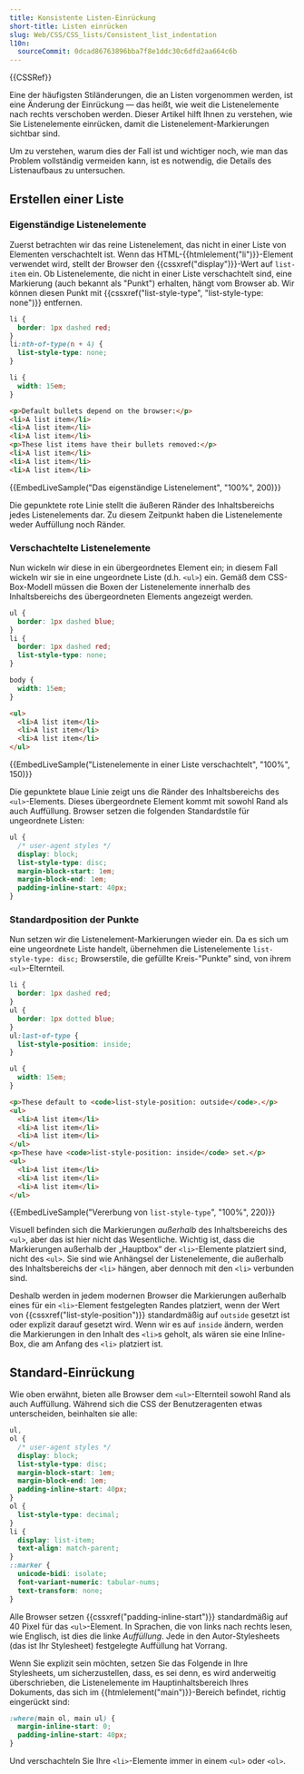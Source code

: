 ```yaml
---
title: Konsistente Listen-Einrückung
short-title: Listen einrücken
slug: Web/CSS/CSS_lists/Consistent_list_indentation
l10n:
  sourceCommit: 0dcad86763896bba7f8e1ddc30c6dfd2aa664c6b
---
```


{{CSSRef}}

Eine der häufigsten Stiländerungen, die an Listen vorgenommen werden, ist eine Änderung der Einrückung — das heißt, wie weit die Listenelemente nach rechts verschoben werden. Dieser Artikel hilft Ihnen zu verstehen, wie Sie Listenelemente einrücken, damit die Listenelement-Markierungen sichtbar sind.

Um zu verstehen, warum dies der Fall ist und wichtiger noch, wie man das Problem vollständig vermeiden kann, ist es notwendig, die Details des Listenaufbaus zu untersuchen.

## Erstellen einer Liste

### Eigenständige Listenelemente

Zuerst betrachten wir das reine Listenelement, das nicht in einer Liste von Elementen verschachtelt ist. Wenn das HTML-{{htmlelement("li")}}-Element verwendet wird, stellt der Browser den {{cssxref("display")}}-Wert auf `list-item` ein. Ob Listenelemente, die nicht in einer Liste verschachtelt sind, eine Markierung (auch bekannt als "Punkt") erhalten, hängt vom Browser ab. Wir können diesen Punkt mit {{cssxref("list-style-type", "list-style-type: none")}} entfernen.

```css
li {
  border: 1px dashed red;
}
li:nth-of-type(n + 4) {
  list-style-type: none;
}
```

```css hidden
li {
  width: 15em;
}
```

```html hidden
<p>Default bullets depend on the browser:</p>
<li>A list item</li>
<li>A list item</li>
<li>A list item</li>
<p>These list items have their bullets removed:</p>
<li>A list item</li>
<li>A list item</li>
<li>A list item</li>
```

{{EmbedLiveSample("Das eigenständige Listenelement", "100%", 200)}}

Die gepunktete rote Linie stellt die äußeren Ränder des Inhaltsbereichs jedes Listenelements dar. Zu diesem Zeitpunkt haben die Listenelemente weder Auffüllung noch Ränder.

### Verschachtelte Listenelemente

Nun wickeln wir diese in ein übergeordnetes Element ein; in diesem Fall wickeln wir sie in eine ungeordnete Liste (d.h. `<ul>`) ein. Gemäß dem CSS-Box-Modell müssen die Boxen der Listenelemente innerhalb des Inhaltsbereichs des übergeordneten Elements angezeigt werden.

```css
ul {
  border: 1px dashed blue;
}
li {
  border: 1px dashed red;
  list-style-type: none;
}
```

```css hidden
body {
  width: 15em;
}
```

```html hidden
<ul>
  <li>A list item</li>
  <li>A list item</li>
  <li>A list item</li>
</ul>
```

{{EmbedLiveSample("Listenelemente in einer Liste verschachtelt", "100%", 150)}}

Die gepunktete blaue Linie zeigt uns die Ränder des Inhaltsbereichs des `<ul>`-Elements. Dieses übergeordnete Element kommt mit sowohl Rand als auch Auffüllung. Browser setzen die folgenden Standardstile für ungeordnete Listen:

```css
ul {
  /* user-agent styles */
  display: block;
  list-style-type: disc;
  margin-block-start: 1em;
  margin-block-end: 1em;
  padding-inline-start: 40px;
}
```

### Standardposition der Punkte

Nun setzen wir die Listenelement-Markierungen wieder ein. Da es sich um eine ungeordnete Liste handelt, übernehmen die Listenelemente `list-style-type: disc;` Browserstile, die gefüllte Kreis-"Punkte" sind, von ihrem `<ul>`-Elternteil.

```css
li {
  border: 1px dashed red;
}
ul {
  border: 1px dotted blue;
}
ul:last-of-type {
  list-style-position: inside;
}
```

```css hidden
ul {
  width: 15em;
}
```

```html hidden
<p>These default to <code>list-style-position: outside</code>.</p>
<ul>
  <li>A list item</li>
  <li>A list item</li>
  <li>A list item</li>
</ul>
<p>These have <code>list-style-position: inside</code> set.</p>
<ul>
  <li>A list item</li>
  <li>A list item</li>
  <li>A list item</li>
</ul>
```

{{EmbedLiveSample("Vererbung von `list-style-type`", "100%", 220)}}

Visuell befinden sich die Markierungen _außerhalb_ des Inhaltsbereichs des `<ul>`, aber das ist hier nicht das Wesentliche. Wichtig ist, dass die Markierungen außerhalb der „Hauptbox“ der `<li>`-Elemente platziert sind, nicht des `<ul>`. Sie sind wie Anhängsel der Listenelemente, die außerhalb des Inhaltsbereichs der `<li>` hängen, aber dennoch mit den `<li>` verbunden sind.

Deshalb werden in jedem modernen Browser die Markierungen außerhalb eines für ein `<li>`-Element festgelegten Randes platziert, wenn der Wert von {{cssxref("list-style-position")}} standardmäßig auf `outside` gesetzt ist oder explizit darauf gesetzt wird. Wenn wir es auf `inside` ändern, werden die Markierungen in den Inhalt des `<li>`s geholt, als wären sie eine Inline-Box, die am Anfang des `<li>` platziert ist.

## Standard-Einrückung

Wie oben erwähnt, bieten alle Browser dem `<ul>`-Elternteil sowohl Rand als auch Auffüllung. Während sich die CSS der Benutzeragenten etwas unterscheiden, beinhalten sie alle:

```css
ul,
ol {
  /* user-agent styles */
  display: block;
  list-style-type: disc;
  margin-block-start: 1em;
  margin-block-end: 1em;
  padding-inline-start: 40px;
}
ol {
  list-style-type: decimal;
}
li {
  display: list-item;
  text-align: match-parent;
}
::marker {
  unicode-bidi: isolate;
  font-variant-numeric: tabular-nums;
  text-transform: none;
}
```

Alle Browser setzen {{cssxref("padding-inline-start")}} standardmäßig auf 40 Pixel für das `<ul>`-Element. In Sprachen, die von links nach rechts lesen, wie Englisch, ist dies die linke _Auffüllung_. Jede in den Autor-Stylesheets (das ist Ihr Stylesheet) festgelegte Auffüllung hat Vorrang.

Wenn Sie explizit sein möchten, setzen Sie das Folgende in Ihre Stylesheets, um sicherzustellen, dass, es sei denn, es wird anderweitig überschrieben, die Listenelemente im Hauptinhaltsbereich Ihres Dokuments, das sich im {{htmlelement("main")}}-Bereich befindet, richtig eingerückt sind:

```css
:where(main ol, main ul) {
  margin-inline-start: 0;
  padding-inline-start: 40px;
}
```

Und verschachteln Sie Ihre `<li>`-Elemente immer in einem `<ul>` oder `<ol>`.
